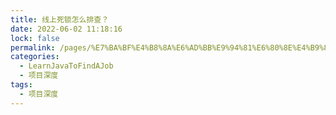 ```yaml
---
title: 线上死锁怎么排查？
date: 2022-06-02 11:18:16
lock: false
permalink: /pages/%E7%BA%BF%E4%B8%8A%E6%AD%BB%E9%94%81%E6%80%8E%E4%B9%88%E6%8E%92%E6%9F%A5%EF%BC%9F
categories:
  - LearnJavaToFindAJob
  - 项目深度
tags:
  - 项目深度
---
```

